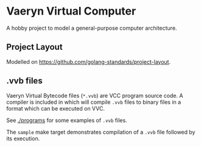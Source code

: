 # Vaeryn Virtual Computer

A hobby project to model a general-purpose computer architecture.

## Project Layout

Modelled on https://github.com/golang-standards/project-layout.

## .vvb files

Vaeryn Virtual Bytecode files (`*.vvb`) are VCC program source code. A compiler
is included in which will compile `.vvb` files to binary files in a format which
can be executed on VVC.

See [./programs](./programs) for some examples of `.vvb` files.

The `sample` make target demonstrates compilation of a `.vvb` file followed by
its execution.